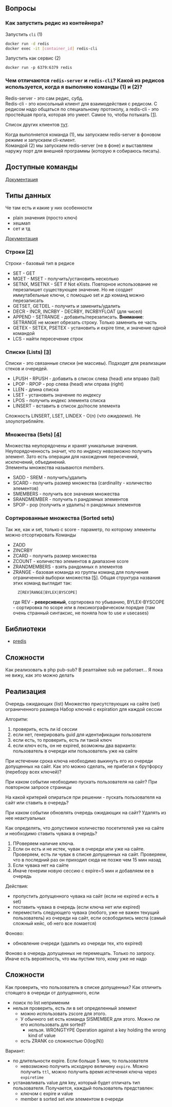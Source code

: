 ## Вопросы
### Как запустить редис из контейнера?

Запустить `cli` (1)
```bash
docker run -d redis
docker exec -it [container_id] redis-cli
```

Запустить как сервис (2)
```
docker run -p 6379:6379 redis
```
### Чем отличаются `redis-server` и `redis-cli`? Какой из редисов используется, когда я выполняю команды (1) и (2)?

Redis-server - это сам редис, субд.  
Redis-cli - это консольный клиент для взаимодействия с редисом. 
С редисом надо общаться по специальному протоколу, а redis-cli - это простейшая прога, которая это умеет. Самое то, чтобы потыкать [[1](https://redis.io/docs/getting-started/#exploring-redis-with-the-cli)].

Список других клиентов [тут](https://redis.io/docs/clients/).

Когда выполняется команда (1), мы запускаем redis-server в фоновом режиме и запускаем cli-клиент.  
Командой (2) мы запускаем redis-server (не в фоне) и выставляем наружу порт для внешней программы (которую я собираюсь писать).
## Доступные команды
[Документация](https://redis.io/commands/)

## Типы данных
Че там есть и какие у них особенности
- plain значения (просто ключ)
- хешмап
- сет и тд

[Документация](https://redis.io/docs/data-types/)

### Строки [[2]](https://redis.io/docs/data-types/strings/)
Строки - базовый тип в редисе 
- SET - GET  
- MGET - MSET - получить/установить несколько   
- SETNX, MSETNX - SET if Not eXists. Повторное использование не перезапишет существующее значение. Но не создает иммутабельные ключи, с помощью set и др команд можно перезаписать  
- GETSET, GETDEL - получить и заменить/удалить   
- DECR - INCR, INCRBY - DECRBY, INCRBYFLOAT (для чисел)  
- APPEND - SETRANGE  - добавить/перезаписать. **Внимание**: SETRANGE не может обрезать строку. Только заменить ее часть
- GETEX - SETEX, PSETEX  - установить и expire time, и значение одной командой
- LCS - найти пересечение строк

### Списки (Lists) [[3]](https://redis.io/docs/data-types/lists/)
Списки - это связанные списки (не массивы). Подходят для реализации стеков и очередей.
- LPUSH - RPUSH - добавить в список слева (head) или вправо (tail)
- LPOP - RPOP -  pop слева (head) или справа (right)
- LLEN - длина списка
- LSET - установить значение по индексу
- LPOS - получить индекс элемента списка
- LINSERT - вставить в список до/после элемента

Сложность LINSERT, LSET, LINDEX - O(n) (_что ожидаемо_). Не злоупотребляйте.

### Множества (Sets) [[4]](https://redis.io/docs/data-types/sets/)
Множества неупорядочены и хранят уникальные значения. Неупорядоченность значит, что по индексу невозможно получить элемент. Зато есть операции для нахождения пересечений, исключений, объединений.  
Элементы множества называются _members_.
- SADD - SREM - получить/удалить
- SCARD - получить размер множества (cardinality - количество элементов)
- SMEMBERS - получить все значения множества 
- SRANDMEMBER - получить n рандомных элементов
- SPOP - pop (получить и удалить) n рандомных элементов

### Сортированные множества (Sorted sets)
Так же, как и set, только с score - параметр, по которому элементы можно отсортировать
Команды
- ZADD
- ZINCRBY
- ZCARD - получить размер множества
- ZCOUNT - количество элементов в диапазоне score
- ZRANDMEMBERS - взять рандомных n элементов
- ZRANGE - базовая команда из группы команд для получения ограниченной выборки множества [[5]](https://redis.io/commands/zrange/). Общая структура названия этих команд выглядит так:  
  ```
    Z[REV]RANGE[BYLEX|BYSCOPE]
  ```
    где REV - __реверсивный__, сортировка по убыванию, BYLEX-BYSCOPE - сортировка по scope или в лексикографическом порядке (там очень странный синтаксис, не поняла how to use и usecases)

## Библиотеки
- [predis](https://github.com/predis/predis/wiki/Quick-tour#connection)

## Сложности
Как реализовать в php pub-sub? В реалтайме sub не работает... Я пока не вижу, как это можно делать

## Реализация
Очередь ожидающих (list)
Множество присутствующих на сайте (set) ограниченного размера
Набор ключей с expiration для каждой сессии

Алгоритм:
1. проверить, есть ли id сессии
2. если нет, генерировать guid для идентификации пользователя
3. если есть, то проверить, есть ли такой ключ
4. если ключ есть, он не expired, возможны два варианта: пользователь в очереди или пользователь уже на сайте

При истечении срока ключа необходимо выкинуть его из очереди допущенных на сайт. Как это можно сделать, не прибегая к брутфорсу (перебору всех ключей)?

При каком событии необходимо пускать пользователя на сайт? При повторном запросе страницы

На какой критерий опираться при решении - пускать пользователя на сайт или ставить в очередь?

При каком событии обновлять очередь ожидающих на сайт? Удалять из нее неактуальных 

Как определять, что допустимое количество посетителей уже на сайте и необходимо ставить чувака в очередь?

1. ПРоверяем наличие ключа. 
2. Если он есть и не истек, чувак в очереди или уже на сайте. Проверяем, есть ли чувак в списке допущенных на сайт. Проверяем, что в последний раз он приходил сюда не позже чем 15 мин назад
3. Если чувака нет на сайте
3. Иначе генерим новую сессию с expire=5 мин и добавляем ее в очередь 

Действия:
- пропустить допущенного чувака на сайт (если не expired и есть в set)
- поставить чувака в очередь (если ключа нет или expired)
- переместить следующего чувака (любого, уже не важен текущий пользователь) из очереди на сайт, если освободились места (самый сложный кейс, об него все ломается)

Фоново:
- обновление очереди (удалить из очереди тех, кто expired)

Фоново в очередь допущенных не перемещать. Только по запросу. Иначе есть вероятность, что мы пустим того, кому уже не надо

## Сложности
Как проверить, что пользователь в списке допущенных? Как отличить стоящего в очереди от допущенного, если
- поиск по list неприменим
- нельзя проверить, есть ли в set определенный элемент
  - можно использовать zscore для этого. 
  - У обычного set есть команда SISMEMBER для этого. Можно ли его использовать для sorted?
    - нельзя. WRONGTYPE Operation against a key holding the wrong kind of value
  - есть ZRANK со сложностью O(log(N))

Вариант:
- по длительности expire. Если больше 5 мин, то пользователя
  - невозможно получить исходную величину `expire`. Можно получить `ttl`, можно получить время истечения ключа через `expiretime`
- устанавливать valuе для key, который будет отличать тип пользователя. Получается, каждый пользователь представлен:
  - ключом с expire и value
  - member в sorted set или элементом в очереди
